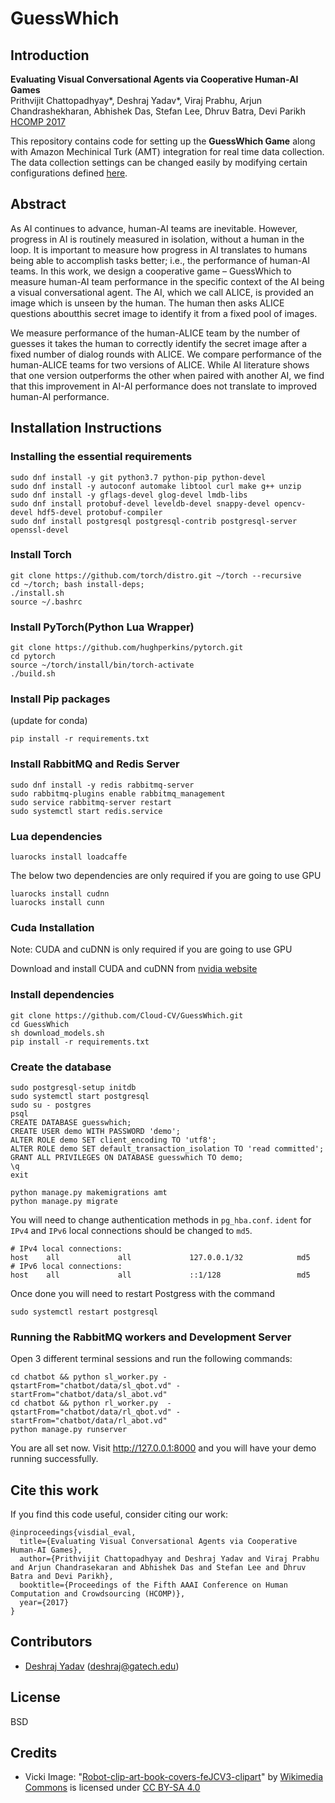 # GuessWhich

## Introduction

**Evaluating Visual Conversational Agents via Cooperative Human-AI Games**  
Prithvijit Chattopadhyay*, Deshraj Yadav*, Viraj Prabhu, Arjun Chandrashekharan, Abhishek Das, Stefan Lee, Dhruv Batra, Devi Parikh  
[HCOMP 2017][4]

This repository contains code for setting up the **GuessWhich Game** along with Amazon Mechinical Turk (AMT) integration for real time data collection. The data collection settings can be changed easily by modifying certain configurations defined [here](https://github.com/VT-vision-lab/GuessWhich/blob/master/amt/constants.py).

## Abstract

As AI continues to advance, human-AI teams are inevitable. However, progress in AI is routinely measured in isolation, without a human in the loop. It is important to measure how progress in AI translates to humans being able to accomplish tasks better; i.e., the performance of human-AI teams. In this work, we design a cooperative game – GuessWhich to measure human-AI team performance in the specific context of the AI being a visual conversational agent. The AI, which we call ALICE, is provided an image which is unseen by the human. The human then asks ALICE questions aboutthis secret image to identify it from a fixed pool of images.

We measure performance of the human-ALICE team by the number of guesses it takes the human to correctly identify the secret image after a fixed number of dialog rounds with ALICE. We compare performance of the human-ALICE teams for two versions of ALICE. While AI literature shows that one version outperforms the other when paired with another AI, we find that this improvement in AI-AI performance does not translate to improved human-AI performance.


## Installation Instructions

### Installing the essential requirements

```shell
sudo dnf install -y git python3.7 python-pip python-devel
sudo dnf install -y autoconf automake libtool curl make g++ unzip
sudo dnf install -y gflags-devel glog-devel lmdb-libs
sudo dnf install protobuf-devel leveldb-devel snappy-devel opencv-devel hdf5-devel protobuf-compiler
sudo dnf install postgresql postgresql-contrib postgresql-server openssl-devel
```

### Install Torch

```shell
git clone https://github.com/torch/distro.git ~/torch --recursive
cd ~/torch; bash install-deps;
./install.sh
source ~/.bashrc
```

### Install PyTorch(Python Lua Wrapper)

```shell
git clone https://github.com/hughperkins/pytorch.git
cd pytorch
source ~/torch/install/bin/torch-activate
./build.sh
```


### Install Pip packages

(update for conda)

```
pip install -r requirements.txt
```

### Install RabbitMQ and Redis Server

```shell
sudo dnf install -y redis rabbitmq-server
sudo rabbitmq-plugins enable rabbitmq_management
sudo service rabbitmq-server restart
sudo systemctl start redis.service
```

### Lua dependencies

```shell
luarocks install loadcaffe
```

The below two dependencies are only required if you are going to use GPU

```shell
luarocks install cudnn
luarocks install cunn
```

### Cuda Installation

Note: CUDA and cuDNN is only required if you are going to use GPU

Download and install CUDA and cuDNN from [nvidia website](https://developer.nvidia.com/cuda-downloads)

### Install dependencies

```shell
git clone https://github.com/Cloud-CV/GuessWhich.git
cd GuessWhich
sh download_models.sh
pip install -r requirements.txt
```

### Create the database

```shell
sudo postgresql-setup initdb
sudo systemctl start postgresql
sudo su - postgres
psql
CREATE DATABASE guesswhich;
CREATE USER demo WITH PASSWORD 'demo';
ALTER ROLE demo SET client_encoding TO 'utf8';
ALTER ROLE demo SET default_transaction_isolation TO 'read committed';
GRANT ALL PRIVILEGES ON DATABASE guesswhich TO demo;
\q
exit

python manage.py makemigrations amt
python manage.py migrate
```

You will need to change authentication methods in `pg_hba.conf`. `ident` for `IPv4` and `IPv6` local connections should be changed to `md5`.

```
# IPv4 local connections:
host    all             all             127.0.0.1/32            md5
# IPv6 local connections:
host    all             all             ::1/128                 md5
```

Once done you will need to restart Postgress with the command

```shell
sudo systemctl restart postgresql
```

### Running the RabbitMQ workers and Development Server

Open 3 different terminal sessions and run the following commands:

```shell
cd chatbot && python sl_worker.py -qstartFrom="chatbot/data/sl_qbot.vd" -startFrom="chatbot/data/sl_abot.vd"
cd chatbot && python rl_worker.py  -qstartFrom="chatbot/data/rl_qbot.vd" -startFrom="chatbot/data/rl_abot.vd"
python manage.py runserver
```

You are all set now. Visit http://127.0.0.1:8000 and you will have your demo running successfully.


## Cite this work

If you find this code useful, consider citing our work:

```
@inproceedings{visdial_eval,
  title={Evaluating Visual Conversational Agents via Cooperative Human-AI Games},
  author={Prithvijit Chattopadhyay and Deshraj Yadav and Viraj Prabhu and Arjun Chandrasekaran and Abhishek Das and Stefan Lee and Dhruv Batra and Devi Parikh},
  booktitle={Proceedings of the Fifth AAAI Conference on Human Computation and Crowdsourcing (HCOMP)},
  year={2017}
}
```

## Contributors

* [Deshraj Yadav][2] (deshraj@gatech.edu)

## License

BSD

## Credits

- Vicki Image: "[Robot-clip-art-book-covers-feJCV3-clipart](https://commons.wikimedia.org/wiki/File:Robot-clip-art-book-covers-feJCV3-clipart.png)" by [Wikimedia Commons](https://commons.wikimedia.org) is licensed under [CC BY-SA 4.0](https://creativecommons.org/licenses/by-sa/4.0/deed.en)

[1]: https://arxiv.org/abs/1611.08669
[2]: http://deshraj.github.io
[4]: http://www.humancomputation.com/2017/
